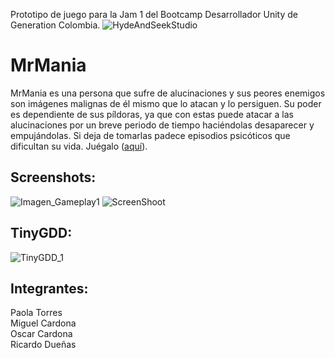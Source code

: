 Prototipo de juego para la Jam 1 del Bootcamp Desarrollador Unity de Generation Colombia.
![HydeAndSeekStudio](https://github.com/RicardoDuennas/MrMania/assets/11465785/a6b03636-32fe-47d9-8e76-f5e3832105f0)

# MrMania
MrMania es una persona que sufre de alucinaciones y sus peores enemigos son imágenes malignas de él mismo que lo atacan y lo persiguen.
Su poder es dependiente de sus píldoras, ya que con estas puede atacar a las alucinaciones por un breve periodo de tiempo haciéndolas desaparecer y empujándolas. Si deja de tomarlas padece episodios psicóticos que dificultan su vida.
Juégalo ([aquí](https://coltaketa.itch.io/mr-mania)).


## Screenshots:
![Imagen_Gameplay1](https://github.com/RicardoDuennas/MrMania/assets/11465785/779e7b1c-c55e-4584-a929-2b2cfd4b6964)
![ScreenShoot](https://github.com/RicardoDuennas/MrMania/assets/11465785/1c75328b-fa3e-4e00-a79f-d805a931f069)


## TinyGDD:
![TinyGDD_1](https://github.com/RicardoDuennas/MrMania/assets/11465785/59a7907d-5bc7-42b5-ada1-f47a9b6c11be)


## Integrantes:
Paola Torres<br>
Miguel Cardona<br>
Oscar Cardona<br>
Ricardo Dueñas<br>
